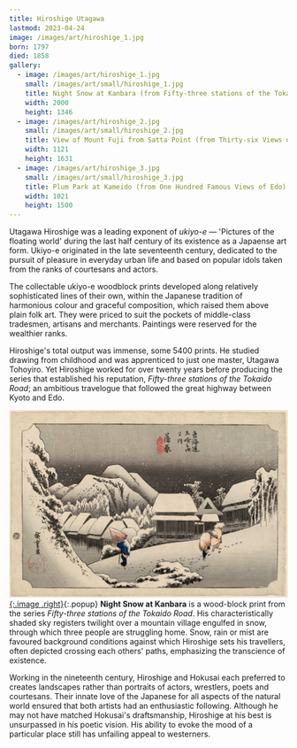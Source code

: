 ```yaml
---
title: Hiroshige Utagawa
lastmod: 2023-04-24
image: /images/art/hiroshige_1.jpg
born: 1797
died: 1858
gallery:
  - image: /images/art/hiroshige_1.jpg
    small: /images/art/small/hiroshige_1.jpg
    title: Night Snow at Kanbara (from Fifty-three stations of the Tokaido Road)
    width: 2000
    height: 1346
  - image: /images/art/hiroshige_2.jpg
    small: /images/art/small/hiroshige_2.jpg
    title: View of Mount Fuji from Satta Point (from Thirty-six Views of Mount Fuji)
    width: 1121
    height: 1631
  - image: /images/art/hiroshige_3.jpg
    small: /images/art/small/hiroshige_3.jpg
    title: Plum Park at Kameido (from One Hundred Famous Views of Edo)
    width: 1021
    height: 1500
---
```


Utagawa Hiroshige was a leading exponent of _ukiyo-e_ &mdash; 'Pictures of the floating
world' during the last half century of its existence as a Japaense art form.
Ukiyo-e originated in the late seventeenth century, dedicated to the pursuit
of pleasure in everyday urban life and based on popular idols taken from the
ranks of courtesans and actors.

The collectable ukiyo-e woodblock prints developed along relatively
sophisticated lines of their own, within the Japanese tradition of harmonious
colour and graceful composition, which raised them above plain folk art. They
were priced to suit the pockets of middle-class tradesmen, artisans and
merchants. Paintings were reserved for the wealthier ranks.

Hiroshige's total output was immense, some 5400 prints. He studied drawing
from childhood and was apprenticed to just one master, Utagawa Tohoyiro. Yet
Hiroshige worked for over twenty years before producing the series that
established his reputation, _Fifty-three stations of the Tokaido Road_; an
ambitious travelogue that followed the great highway between Kyoto and Edo.

[![Night Snow at Kanbara](/images/art/hiroshige_1.jpg){:.image .right}](/images/art/hiroshige_1.jpg){:.popup}
**Night Snow at Kanbara** is a wood-block print from the series _Fifty-three
stations of the Tokaido Road_. His characteristically shaded sky registers
twilight over a mountain village engulfed in snow, through which three people
are struggling home. Snow, rain or mist are favoured background conditions
against which Hiroshige sets his travellers, often depicted crossing each
others' paths, emphasizing the transcience of existence.

Working in the nineteenth century, Hiroshige and Hokusai each preferred to
creates landscapes rather than portraits of actors, wrestlers, poets and
courtesans. Their innate love of the Japanese for all aspects of the natural
world ensured that both artists had an enthusiastic following. Although he may
not have matched Hokusai's draftsmanship, Hiroshige at his best is unsurpassed
in his poetic vision. His ability to evoke the mood of a particular place
still has unfailing appeal to westerners.
